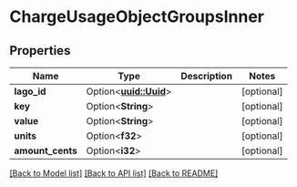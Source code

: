 # ChargeUsageObjectGroupsInner

## Properties

Name | Type | Description | Notes
------------ | ------------- | ------------- | -------------
**lago_id** | Option<[**uuid::Uuid**](uuid::Uuid.md)> |  | [optional]
**key** | Option<**String**> |  | [optional]
**value** | Option<**String**> |  | [optional]
**units** | Option<**f32**> |  | [optional]
**amount_cents** | Option<**i32**> |  | [optional]

[[Back to Model list]](../README.md#documentation-for-models) [[Back to API list]](../README.md#documentation-for-api-endpoints) [[Back to README]](../README.md)


